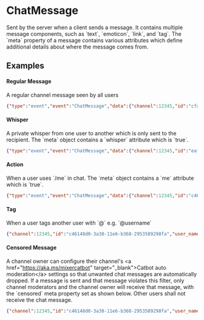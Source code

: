 # ChatMessage

Sent by the server when a client sends a message. It contains multiple message components, such as &#x60;text&#x60;, &#x60;emoticon&#x60;, &#x60;link&#x60;, and &#x60;tag&#x60;. The &#x60;meta&#x60; property of a message contains various attributes which define additional details about where the message comes from.

## Examples

#### Regular Message

A regular channel message seen by all users
```json
{"type":"event","event":"ChatMessage","data":{"channel":12345,"id":"cfa8a5b0-2ec5-11e6-1234-f3d652ffec28","user_name":"Username","user_id":12345,"user_roles":["User"],"user_level":5,"user_avatar":"https://uploads.mixer.com/avatar/ed47s4h5-696.jpg","message":{"message":[{"type":"text","data":"Hello! ","text":"Hello! "},{"type":"emoticon","source":"builtin","pack":"default","coords":{"x":96,"y":0,"width":24,"height":24},"text":":)"},{"type":"text","data":" ","text":" "},{"type":"link","url":"http://mixer.com/mixer","text":"mixer.com/mixer"},{"type":"emoticon","source":"external","pack":"https://uploads.mixer.com/emoticons/x.png","coords":{"x":24,"y":48,"width":24,"height":24},"text":":coolpartneremote"}],"meta":{}}}}
```
#### Whisper

A private whisper from one user to another which is only sent to the recipient. The &#x60;meta&#x60; object contains a &#x60;whisper&#x60; attribute which is &#x60;true&#x60;.
```json
{"type":"event","event":"ChatMessage","data":{"channel":12345,"id":"eaf6e9b0-3a25-11e6-b410-e9a72fcede64","user_name":"username","user_id":12345,"user_roles":["User"],"user_level":5,"user_avatar":"https://uploads.mixer.com/avatar/ed47s4h5-696.jpg","message":{"message":[{"type":"text","data":"hi","text":"hi"}],"meta":{"whisper":true}},"target":"recipient username"}}
```
#### Action

When a user uses &#x60;/me&#x60; in chat. The &#x60;meta&#x60; object contains a &#x60;me&#x60; attribute which is &#x60;true&#x60;.
```json
{"type":"event","event":"ChatMessage","data":{"channel":12345,"id":"c46148d0-3a30-11e6-b368-2953589298fa","user_name":"username","user_id":12345,"user_roles":["User"],"user_level":5,"user_avatar":"https://uploads.mixer.com/avatar/ed47s4h5-696.jpg","message":{"message":[{"type":"text","data":"waves","text":"waves"}],"meta":{"me":true}}}}
```
#### Tag

When a user tags another user with &#x60;@&#x60; e.g. &#x60;@username&#x60;
```json
{"channel":12345,"id":"c46148d0-3a30-11e6-b368-2953589298fa","user_name":"username","user_id":12345,"user_roles":["User"],"user_level":5,"user_avatar":"https://uploads.mixer.com/avatar/ed47s4h5-696.jpg","message":{"message":[{"text":"@username","type":"tag","username":"username","id":12345}],"meta":{}}}
```
#### Censored Message

A channel owner can configure their channel&#x27;s &lt;a href&#x3D;&quot;https://aka.ms/mixercatbot&quot; target&#x3D;&quot;_blank&quot;&gt;Catbot auto moderation&lt;/a&gt; settings so that unwanted chat messages are automatically dropped. If a message is sent and that message violates this filter, only channel moderators and the channel owner will receive that message, with the &#x60;censored&#x60; meta property set as shown below. Other users shall not receive the chat message.
```json
{"channel":12345,"id":"c46148d0-3a30-11e6-b368-2953589298fa","user_name":"username","user_id":12345,"user_roles":["User"],"user_level":5,"user_avatar":"https://uploads.mixer.com/avatar/ed47s4h5-696.jpg","message":{"message":[{"type":"text","data":"A bad message.","text":"A bad message."},{"type":"text","data":"( Removed by CatBot )","text":"( Removed by CatBot )"}],"meta":{"censored":true}}}
```
